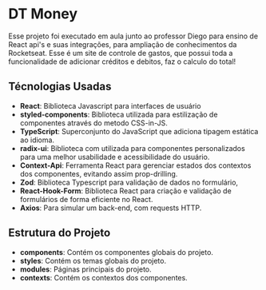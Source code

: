 # DT Money

Esse projeto foi executado em aula junto ao professor Diego para ensino de React api's e suas integrações, para ampliação de conhecimentos da Rocketseat. Esse é um site de controle de gastos, que possui toda a funcionalidade de adicionar créditos e debitos, faz o calculo do total!

## Técnologias Usadas

- **React**: Biblioteca Javascript para interfaces de usuário
- **styled-components**: Biblioteca utilizada para estilização de componentes através do metodo CSS-in-JS.
- **TypeScript**: Superconjunto do JavaScript que adiciona tipagem estática ao idioma.
- **radix-ui**: Biblioteca com utilizada para componentes personalizados para uma melhor usabilidade e acessibilidade do usuário.
- **Context-Api**: Ferramenta React para gerenciar estados dos contextos dos componentes, evitando assim prop-drilling.
- **Zod**: Biblioteca Typescript para validação de dados no formulário,
- **React-Hook-Form**: Biblioteca React para criação e validação de formulários de forma eficiente no React.
- **Axios**: Para simular um back-end, com requests HTTP.

## Estrutura do Projeto

- **components**: Contém os componentes globais do projeto.
- **styles**: Contém os temas globais do projeto.
- **modules**: Páginas principais do projeto.
- **contexts**: Contém os contextos dos componentes.
